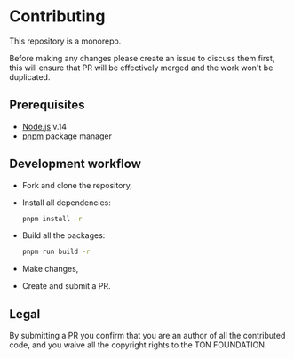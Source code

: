 
# Contributing

This repository is a monorepo.

Before making any changes please create an issue to
discuss them first, this will ensure that PR will be
effectively merged and the work won't be duplicated.

## Prerequisites

- [Node.js](https://nodejs.org/en/download/) v.14
- [pnpm](https://pnpm.io/) package manager

## Development workflow

- Fork and clone the repository,

- Install all dependencies:
  ```sh
  pnpm install -r
  ```

- Build all the packages:
  ```sh
  pnpm run build -r
  ```

- Make changes,

- Create and submit a PR.


## Legal

By submitting a PR you confirm that you are an author of all
the contributed code, and you waive all the copyright rights
to the TON FOUNDATION.
